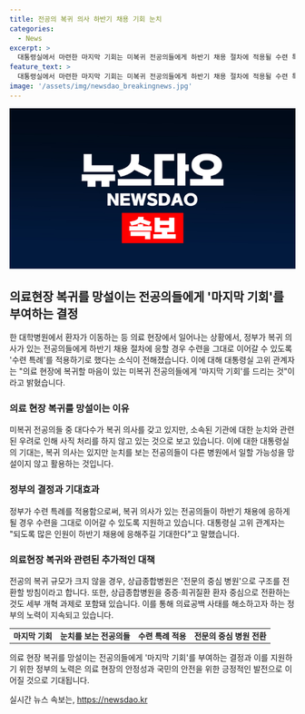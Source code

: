 ```yaml
---
title: 전공의 복귀 의사 하반기 채용 기회 눈치
categories:
  - News
excerpt: >
  대통령실에서 마련한 마지막 기회는 미복귀 전공의들에게 하반기 채용 절차에 적용될 수련 특례를 의미합니다. 이는 사직 전공의가 하반기 채용에 응할 경우 수련을 그대로 이어갈 수 있도록 하는 조치로, 의료현장 이탈을 망설이는 전공의들을 겨냥하고 있습니다. 정부는 이번 기회를 통해 많은 인원이 하반기 채용에 응해주길 기대하며, 복귀하지 않는 경우에 대비하여 상급종합병원의 구조를 전환할 수도 있음을 밝혔습니다.
feature_text: >
  대통령실에서 마련한 마지막 기회는 미복귀 전공의들에게 하반기 채용 절차에 적용될 수련 특례를 의미합니다. 이는 사직 전공의가 하반기 채용에 응할 경우 수련을 그대로 이어갈 수 있도록 하는 조치로, 의료현장 이탈을 망설이는 전공의들을 겨냥하고 있습니다. 정부는 이번 기회를 통해 많은 인원이 하반기 채용에 응해주길 기대하며, 복귀하지 않는 경우에 대비하여 상급종합병원의 구조를 전환할 수도 있음을 밝혔습니다.
image: '/assets/img/newsdao_breakingnews.jpg'
---
```


<p><img src="/assets/img/newsdao_breakingnews.jpg" alt="flaretime 속보" /></p>

<h2 data-ke-size="size26">의료현장 복귀를 망설이는 전공의들에게 '마지막 기회'를 부여하는 결정</h2>

<p data-ke-size="size16">한 대학병원에서 환자가 이동하는 등 의료 현장에서 일어나는 상황에서, 정부가 복귀 의사가 있는 전공의들에게 하반기 채용 절차에 응할 경우 수련을 그대로 이어갈 수 있도록 '수련 특례'를 적용하기로 했다는 소식이 전해졌습니다. 이에 대해 대통령실 고위 관계자는 "의료 현장에 복귀할 마음이 있는 미복귀 전공의들에게 '마지막 기회'를 드리는 것"이라고 밝혔습니다.</p>

<h3 data-ke-size="size24">의료 현장 복귀를 망설이는 이유</h3>

<p data-ke-size="size16">미복귀 전공의들 중 대다수가 복귀 의사를 갖고 있지만, 소속된 기관에 대한 눈치와 관련된 우려로 인해 사직 처리를 하지 않고 있는 것으로 보고 있습니다. 이에 대한 대통령실의 기대는, 복귀 의사는 있지만 눈치를 보는 전공의들이 다른 병원에서 일할 가능성을 망설이지 않고 활용하는 것입니다.</p>

<h3 data-ke-size="size24">정부의 결정과 기대효과</h3>

<p data-ke-size="size16">정부가 수련 특례를 적용함으로써, 복귀 의사가 있는 전공의들이 하반기 채용에 응하게 될 경우 수련을 그대로 이어갈 수 있도록 지원하고 있습니다. 대통령실 고위 관계자는 "되도록 많은 인원이 하반기 채용에 응해주길 기대한다"고 말했습니다.</p>

<h3 data-ke-size="size24">의료현장 복귀와 관련된 추가적인 대책</h3>

<p data-ke-size="size16">전공의 복귀 규모가 크지 않을 경우, 상급종합병원은 '전문의 중심 병원'으로 구조를 전환할 방침이라고 합니다. 또한, 상급종합병원을 중증·희귀질환 환자 중심으로 전환하는 것도 세부 개혁 과제로 포함돼 있습니다. 이를 통해 의료공백 사태를 해소하고자 하는 정부의 노력이 지속되고 있습니다.</p>

<table>
    <tbody>
        <tr>
            <td style="text-align: center; height: 17px;"><b>마지막 기회</b></td>
            <td style="text-align: center; height: 17px;"><b>눈치를 보는 전공의들</b></td>
            <td style="text-align: center; height: 17px;"><b>수련 특례 적용</b></td>
            <td style="text-align: center; height: 17px;"><b>전문의 중심 병원 전환</b></td>
        </tr>
    </tbody>
</table>

<p data-ke-size="size16">의료 현장 복귀를 망설이는 전공의들에게 '마지막 기회'를 부여하는 결정과 이를 지원하기 위한 정부의 노력은 의료 현장의 안정성과 국민의 안전을 위한 긍정적인 발전으로 이어질 것으로 기대됩니다.</p>
실시간 뉴스 속보는, <a href="https://newsdao.kr" rel="dofollow">https://newsdao.kr</a>


